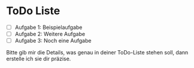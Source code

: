 # ToDo Liste

- [ ] Aufgabe 1: Beispielaufgabe
- [ ] Aufgabe 2: Weitere Aufgabe
- [ ] Aufgabe 3: Noch eine Aufgabe

Bitte gib mir die Details, was genau in deiner ToDo-Liste stehen soll, dann erstelle ich sie dir präzise.